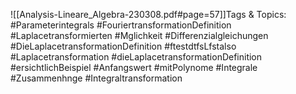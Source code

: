
![[Analysis-Lineare_Algebra-230308.pdf#page=57]]Tags & Topics:
   #Parameterintegrals
   #FouriertransformationDefinition
   #Laplacetransformierten
   #Mglichkeit
   #Differenzialgleichungen
   #DieLaplacetransformationDefinition
   #ftestdtfsLfstalso
   #Laplacetransformation
   #dieLaplacetransformationDefinition
   #ersichtlichBeispiel
   #Anfangswert
   #mitPolynome
   #Integrale
   #Zusammenhnge
   #Integraltransformation